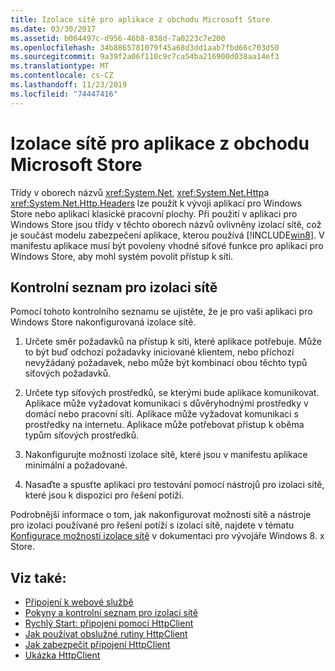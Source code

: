 ```yaml
---
title: Izolace sítě pro aplikace z obchodu Microsoft Store
ms.date: 03/30/2017
ms.assetid: b064497c-d956-46b8-838d-7a0223c7e200
ms.openlocfilehash: 34b8865781079f45a68d3dd1aab7fbd66c703d50
ms.sourcegitcommit: 9a39f2a06f110c9c7ca54ba216900d038aa14ef3
ms.translationtype: MT
ms.contentlocale: cs-CZ
ms.lasthandoff: 11/23/2019
ms.locfileid: "74447416"
---
```

# <a name="network-isolation-for-windows-store-apps"></a>Izolace sítě pro aplikace z obchodu Microsoft Store
Třídy v oborech názvů <xref:System.Net>, <xref:System.Net.Http>a <xref:System.Net.Http.Headers> lze použít k vývoji aplikací pro Windows Store nebo aplikací klasické pracovní plochy. Při použití v aplikaci pro Windows Store jsou třídy v těchto oborech názvů ovlivněny izolací sítě, což je součást modelu zabezpečení aplikace, kterou používá [!INCLUDE[win8](../../../includes/win8-md.md)]. V manifestu aplikace musí být povoleny vhodné síťové funkce pro aplikaci pro Windows Store, aby mohl systém povolit přístup k síti.  
  
## <a name="checklist-for-network-isolation"></a>Kontrolní seznam pro izolaci sítě  
 Pomocí tohoto kontrolního seznamu se ujistěte, že je pro vaši aplikaci pro Windows Store nakonfigurovaná izolace sítě.  
  
1. Určete směr požadavků na přístup k síti, které aplikace potřebuje. Může to být buď odchozí požadavky iniciované klientem, nebo příchozí nevyžádaný požadavek, nebo může být kombinací obou těchto typů síťových požadavků.  
  
2. Určete typ síťových prostředků, se kterými bude aplikace komunikovat. Aplikace může vyžadovat komunikaci s důvěryhodnými prostředky v domácí nebo pracovní síti. Aplikace může vyžadovat komunikaci s prostředky na internetu. Aplikace může potřebovat přístup k oběma typům síťových prostředků.  
  
3. Nakonfigurujte možnosti izolace sítě, které jsou v manifestu aplikace minimální a požadované.  
  
4. Nasaďte a spusťte aplikaci pro testování pomocí nástrojů pro izolaci sítě, které jsou k dispozici pro řešení potíží.  
  
 Podrobnější informace o tom, jak nakonfigurovat možnosti sítě a nástroje pro izolaci používané pro řešení potíží s izolací sítě, najdete v tématu [Konfigurace možností izolace sítě](https://docs.microsoft.com/previous-versions/windows/apps/hh770532(v=win.10)) v dokumentaci pro vývojáře Windows 8. x Store.
  
## <a name="see-also"></a>Viz také:

- [Připojení k webové službě](https://docs.microsoft.com/previous-versions/windows/apps/hh761504(v=win.10))
- [Pokyny a kontrolní seznam pro izolaci sítě](https://docs.microsoft.com/previous-versions/windows/apps/hh770532(v=win.10))
- [Rychlý Start: připojení pomocí HttpClient](https://docs.microsoft.com/previous-versions/windows/apps/hh781239(v=win.10))
- [Jak používat obslužné rutiny HttpClient](https://docs.microsoft.com/previous-versions/windows/apps/hh781241(v=win.10))
- [Jak zabezpečit připojení HttpClient](https://docs.microsoft.com/previous-versions/windows/apps/hh781240(v=win.10))
- [Ukázka HttpClient](https://code.msdn.microsoft.com/windowsapps/HttpClient-sample-55700664)
